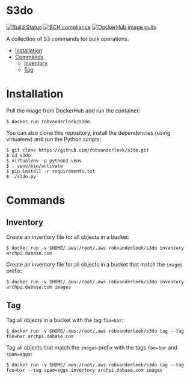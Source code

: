 # S3do

[![Build Status](https://github.com/robvanderleek/s3do/workflows/CICD/badge.svg)](https://github.com/robvanderleek/s3do/actions)
[![BCH compliance](https://bettercodehub.com/edge/badge/robvanderleek/s3do?branch=main)](https://bettercodehub.com/)
[![DockerHub image pulls](https://img.shields.io/docker/pulls/robvanderleek/s3do)](https://hub.docker.com/repository/docker/robvanderleek/s3do)

A collection of S3 commands for bulk operations.

* [Installation](#installation)
* [Commands](#commands)
  * [Inventory](#inventory)
  * [Tag](#tag)

# Installation

Pull the image from DockerHub and run the container:

```shell
$ docker run robvanderleek/s3do
``` 

You can also clone this repository, install the dependencies (using virtualenv) 
and run the Python scripts:

```shell
$ git clone https://github.com/robvanderleek/s3do.git
$ cd s3do
$ virtualenv -p python3 venv
$ . venv/bin/activate
$ pip install -r requirements.txt
$ ./s3do.py
```

# Commands

## Inventory

Create an inventory file for all objects in a bucket:

```shell
$ docker run -v $HOME/.aws:/root/.aws robvanderleek/s3do inventory archpi.dabase.com 
```

Create an inventory file for all objects in a bucket that match the `images` 
prefix:

```shell
$ docker run -v $HOME/.aws:/root/.aws robvanderleek/s3do inventory archpi.dabase.com images
```

## Tag

Tag all objects in a bucket with the tag `foo=bar`:

```shell
$ docker run -v $HOME/.aws:/root/.aws robvanderleek/s3do tag --tag foo=bar archpi.dabase.com 
```

Tag all objects that match the `images` prefix with the tags `foo=bar` and 
`spam=eggs`:

```shell
$ docker run -v $HOME/.aws:/root/.aws robvanderleek/s3do tag --tag foo=bar --tag spam=eggs inventory archpi.dabase.com images
```
